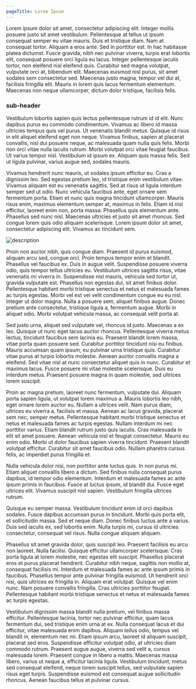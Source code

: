 ```yaml
---
pageTitle: Lorem Ipsum
---
```


Lorem ipsum dolor sit amet, consectetur adipiscing elit. Integer mollis posuere justo sit amet vestibulum. Pellentesque at tellus ut ipsum consequat semper eu vitae mauris. Duis et tristique diam. Nam at consequat tortor. Aliquam a eros ante. Sed in porttitor est. In hac habitasse platea dictumst. Fusce gravida, nibh nec pulvinar viverra, turpis erat lobortis elit, consequat posuere orci ligula eu lacus. Integer pellentesque iaculis tortor, non eleifend nisl eleifend quis. Curabitur sed magna volutpat, vulputate orci at, bibendum elit. Maecenas euismod nisl purus, sit amet sodales sem consectetur sed. Maecenas justo magna, tempor vel dui at, facilisis fringilla elit. Mauris in lorem quis lacus fermentum elementum. Maecenas non neque ullamcorper, dictum dolor tristique, facilisis felis.

### sub-header

Vestibulum lobortis sapien quis lectus pellentesque rutrum id id elit. Nunc dapibus purus eu commodo condimentum. Vivamus ac libero id massa ultricies tempus quis vel purus. Ut venenatis blandit metus. Quisque id risus in elit aliquet eleifend eget non neque. Vivamus finibus, sapien at placerat convallis, nisl dui posuere neque, ac malesuada quam nulla quis felis. Morbi non orci vitae nulla iaculis rutrum. Morbi volutpat orci vitae feugiat faucibus. Ut varius tempor nisl. Vestibulum id ipsum ex. Aliquam quis massa felis. Sed ut ligula pulvinar, varius augue sed, sodales mauris.

Vivamus hendrerit nunc mauris, ut sodales ipsum efficitur eu. Cras a dignissim leo. Sed egestas pretium leo, id tristique enim vestibulum vitae. Vivamus aliquam est eu venenatis sagittis. Sed at risus ut ligula interdum semper sed ut odio. Nunc vehicula faucibus ante, eget ornare sem fermentum porta. Etiam et nunc quis magna tincidunt ullamcorper. Mauris risus enim, maximus elementum semper at, maximus in felis. Etiam id nisl efficitur, laoreet enim non, porta massa. Phasellus quis elementum ante. Phasellus sed nunc nisl. Maecenas ultricies et justo sit amet rhoncus. Sed congue lorem quis odio aliquam scelerisque. Lorem ipsum dolor sit amet, consectetur adipiscing elit. Vivamus ac tincidunt sem.

![description](/assets/stock.jpg)

Proin non auctor nibh, quis congue diam. Praesent id purus euismod, aliquam arcu sed, congue orci. Proin tempus tempor enim et blandit. Phasellus vel faucibus ex. Duis in augue velit. Suspendisse posuere viverra odio, quis tempor tellus ultricies eu. Vestibulum ultrices sagittis risus, vitae venenatis mi viverra in. Suspendisse nisl mauris, vehicula sed tortor ut, gravida vulputate est. Phasellus non egestas dui, sit amet finibus dolor. Pellentesque habitant morbi tristique senectus et netus et malesuada fames ac turpis egestas. Morbi vel est vel velit condimentum congue eu eu nisl. Integer ut dolor magna. Nulla a posuere sem, aliquet finibus augue. Donec pretium ante consectetur, tristique ligula a, fermentum augue. Morbi in aliquet odio. Morbi volutpat vehicula massa, ac consequat velit porta at.

Sed justo urna, aliquet sed vulputate vel, rhoncus id justo. Maecenas a ex leo. Quisque ut nunc eget lacus auctor rhoncus. Pellentesque viverra metus lectus, tincidunt faucibus sem lacinia eu. Praesent blandit lorem massa, vitae porta quam posuere sed. Curabitur porttitor tincidunt nisi eu finibus. Mauris accumsan quam ipsum, eu pulvinar urna tristique quis. Curabitur vitae purus at turpis lobortis molestie. Aenean auctor convallis magna a eleifend. Sed vitae nisl at nunc consectetur aliquet quis in nunc. Curabitur et maximus lacus. Fusce posuere mi vitae molestie scelerisque. Duis eu interdum metus. Praesent posuere magna in quam molestie, sed ultrices lorem suscipit.

Proin ac magna pretium, laoreet nunc fermentum, vulputate dui. Aliquam porta sapien ligula, ut volutpat lorem maximus a. Mauris lobortis leo nibh, eget ornare lorem auctor eu. Nullam a ultrices velit. Nam purus diam, ultrices eu viverra a, facilisis et massa. Aenean ac lacus gravida, placerat sem nec, semper metus. Pellentesque habitant morbi tristique senectus et netus et malesuada fames ac turpis egestas. Nullam interdum mi nec porttitor varius. Etiam blandit rutrum justo quis iaculis. Cras malesuada in elit sit amet posuere. Aenean vehicula nisl et feugiat consectetur. Mauris eu enim odio. Morbi ut dolor faucibus sapien viverra tincidunt. Praesent blandit volutpat efficitur. Curabitur sit amet faucibus odio. Nullam pharetra cursus felis, ac imperdiet purus fringilla et.

Nulla vehicula dolor nisi, non porttitor ante luctus quis. In non purus mi. Etiam aliquet convallis libero a dictum. Sed finibus nulla consequat purus dapibus, id tempor odio elementum. Interdum et malesuada fames ac ante ipsum primis in faucibus. Fusce at luctus ipsum, id blandit dui. Fusce eget ultrices elit. Vivamus suscipit nisl sapien. Vestibulum fringilla ultrices rutrum.

Quisque eu semper massa. Vestibulum tincidunt enim id orci dapibus sodales. Fusce dapibus accumsan purus in tincidunt. Morbi quis porta elit, et sollicitudin massa. Sed et neque diam. Donec finibus luctus ante a varius. Duis sed iaculis ex, sed lobortis enim. Nulla turpis mi, cursus id ultricies consectetur, consequat vel risus. Nulla congue aliquam aliquam.

Phasellus sit amet gravida dolor, quis suscipit leo. Praesent facilisis eu arcu non laoreet. Nulla facilisi. Quisque efficitur ullamcorper scelerisque. Cras porta ligula at lorem molestie, nec egestas elit suscipit. Phasellus placerat eros et purus placerat hendrerit. Curabitur nibh neque, sagittis non mollis at, consequat facilisis mi. Interdum et malesuada fames ac ante ipsum primis in faucibus. Phasellus tempor ante pulvinar fringilla euismod. Ut hendrerit orci nisi, quis ultrices ex fringilla in. Aliquam erat volutpat. Quisque vel enim nunc. Nam posuere convallis fringilla. Cras ultricies porttitor feugiat. Pellentesque habitant morbi tristique senectus et netus et malesuada fames ac turpis egestas.

Vestibulum dignissim massa blandit nulla pretium, vel finibus massa efficitur. Pellentesque lacinia, tortor nec pulvinar efficitur, quam lacus fermentum dui, sed tristique enim urna at ex. Nulla consequat lacus et dui efficitur, vitae malesuada enim dapibus. Aliquam tellus odio, tempus vel blandit in, elementum nec mi. Etiam ipsum arcu, laoreet id aliquam suscipit, placerat sed eros. Suspendisse efficitur volutpat odio, at ultricies diam commodo rutrum. Praesent augue augue, viverra sed velit a, cursus malesuada lorem. Praesent congue in libero a mattis. Maecenas massa libero, varius ut neque a, efficitur lacinia ligula. Vestibulum tincidunt, metus sed consequat eleifend, neque lorem suscipit tellus, sed vulputate sapien risus eget turpis. Suspendisse euismod est consequat augue sollicitudin rhoncus. Aenean faucibus tellus et pulvinar cursus.